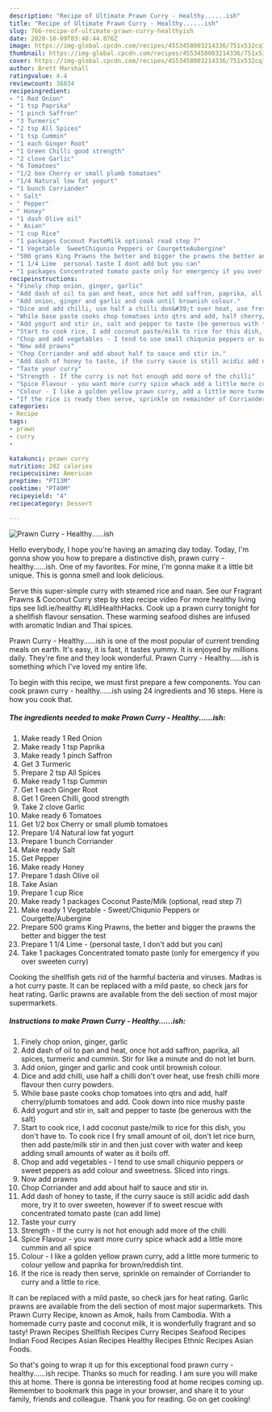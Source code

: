 ```yaml
---
description: "Recipe of Ultimate Prawn Curry - Healthy......ish"
title: "Recipe of Ultimate Prawn Curry - Healthy......ish"
slug: 766-recipe-of-ultimate-prawn-curry-healthyish
date: 2020-10-09T03:48:44.076Z
image: https://img-global.cpcdn.com/recipes/4553458003214336/751x532cq70/prawn-curry-healthyish-recipe-main-photo.jpg
thumbnail: https://img-global.cpcdn.com/recipes/4553458003214336/751x532cq70/prawn-curry-healthyish-recipe-main-photo.jpg
cover: https://img-global.cpcdn.com/recipes/4553458003214336/751x532cq70/prawn-curry-healthyish-recipe-main-photo.jpg
author: Brett Marshall
ratingvalue: 4.4
reviewcount: 36834
recipeingredient:
- "1 Red Onion"
- "1 tsp Paprika"
- "1 pinch Saffron"
- "3 Turmeric"
- "2 tsp All Spices"
- "1 tsp Cummin"
- "1 each Ginger Root"
- "1 Green Chilli good strength"
- "2 clove Garlic"
- "6 Tomatoes"
- "1/2 box Cherry or small plumb tomatoes"
- "1/4 Natural low fat yogurt"
- "1 bunch Corriander"
- " Salt"
- " Pepper"
- " Honey"
- "1 dash Olive oil"
- " Asian"
- "1 cup Rice"
- "1 packages Coconut PasteMilk optional read step 7"
- "1 Vegetable  SweetChiqunio Peppers or CourgetteAubergine"
- "500 grams King Prawns the better and bigger the prawns the better and bigger the test"
- "1 1/4 Lime  personal taste I dont add but you can"
- "1 packages Concentrated tomato paste only for emergency if you over sweeten curry"
recipeinstructions:
- "Finely chop onion, ginger, garlic"
- "Add dash of oil to pan and heat, once hot add saffron, paprika, all spices, turmeric and cummin. Stir for like a minute and do not let burn."
- "Add onion, ginger and garlic and cook until brownish colour."
- "Dice and add chilli, use half a chilli don&#39;t over heat, use fresh chilli more flavour then curry powders."
- "While base paste cooks chop tomatoes into qtrs and add, half cherry/plumb tomatoes and add. Cook down into nice mushy paste"
- "Add yogurt and stir in, salt and pepper to taste (be generous with the salt)"
- "Start to cook rice, I add coconut paste/milk to rice for this dish, you don&#39;t have to. To cook rice I fry small amount of oil, don&#39;t let rice burn, then add paste/milk stir in and then just cover with water and keep adding small amounts of water as it boils off."
- "Chop and add vegetables - I tend to use small chiqunio peppers or sweet peppers as add colour and sweetness. Sliced into rings."
- "Now add prawns"
- "Chop Corriander and add about half to sauce and stir in."
- "Add dash of honey to taste, if the curry sauce is still acidic add dash more, try it to over sweeten, however if to sweet rescue with concentrated tomato paste (can add lime)"
- "Taste your curry"
- "Strength - If the curry is not hot enough add more of the chilli"
- "Spice Flavour - you want more curry spice whack add a little more cummin and all spice"
- "Colour - I like a golden yellow prawn curry, add a little more turmeric to colour yellow and paprika for brown/reddish tint."
- "If the rice is ready then serve, sprinkle on remainder of Corriander to curry and a little to rice."
categories:
- Recipe
tags:
- prawn
- curry
- 

katakunci: prawn curry  
nutrition: 282 calories
recipecuisine: American
preptime: "PT13M"
cooktime: "PT40M"
recipeyield: "4"
recipecategory: Dessert

---
```



![Prawn Curry - Healthy......ish](https://img-global.cpcdn.com/recipes/4553458003214336/751x532cq70/prawn-curry-healthyish-recipe-main-photo.jpg)

Hello everybody, I hope you're having an amazing day today. Today, I'm gonna show you how to prepare a distinctive dish, prawn curry - healthy......ish. One of my favorites. For mine, I'm gonna make it a little bit unique. This is gonna smell and look delicious.

Serve this super-simple curry with steamed rice and naan. See our Fragrant Prawns &amp; Coconut Curry step by step recipe video For more healthy living tips see lidl.ie/healthy #LidlHealthHacks. Cook up a prawn curry tonight for a shellfish flavour sensation. These warming seafood dishes are infused with aromatic Indian and Thai spices.

Prawn Curry - Healthy......ish is one of the most popular of current trending meals on earth. It's easy, it is fast, it tastes yummy. It is enjoyed by millions daily. They're fine and they look wonderful. Prawn Curry - Healthy......ish is something which I've loved my entire life.


To begin with this recipe, we must first prepare a few components. You can cook prawn curry - healthy......ish using 24 ingredients and 16 steps. Here is how you cook that.

<!--inarticleads1-->

##### The ingredients needed to make Prawn Curry - Healthy......ish:

1. Make ready 1 Red Onion
1. Make ready 1 tsp Paprika
1. Make ready 1 pinch Saffron
1. Get 3 Turmeric
1. Prepare 2 tsp All Spices
1. Make ready 1 tsp Cummin
1. Get 1 each Ginger Root
1. Get 1 Green Chilli, good strength
1. Take 2 clove Garlic
1. Make ready 6 Tomatoes
1. Get 1/2 box Cherry or small plumb tomatoes
1. Prepare 1/4 Natural low fat yogurt
1. Prepare 1 bunch Corriander
1. Make ready  Salt
1. Get  Pepper
1. Make ready  Honey
1. Prepare 1 dash Olive oil
1. Take  Asian
1. Prepare 1 cup Rice
1. Make ready 1 packages Coconut Paste/Milk (optional, read step 7)
1. Make ready 1 Vegetable - Sweet/Chiqunio Peppers or Courgette/Aubergine
1. Prepare 500 grams King Prawns, the better and bigger the prawns the better and bigger the test
1. Prepare 1 1/4 Lime - (personal taste, I don&#39;t add but you can)
1. Take 1 packages Concentrated tomato paste (only for emergency if you over sweeten curry)


Cooking the shellfish gets rid of the harmful bacteria and viruses. Madras is a hot curry paste. It can be replaced with a mild paste, so check jars for heat rating. Garlic prawns are available from the deli section of most major supermarkets. 

<!--inarticleads2-->

##### Instructions to make Prawn Curry - Healthy......ish:

1. Finely chop onion, ginger, garlic
1. Add dash of oil to pan and heat, once hot add saffron, paprika, all spices, turmeric and cummin. Stir for like a minute and do not let burn.
1. Add onion, ginger and garlic and cook until brownish colour.
1. Dice and add chilli, use half a chilli don&#39;t over heat, use fresh chilli more flavour then curry powders.
1. While base paste cooks chop tomatoes into qtrs and add, half cherry/plumb tomatoes and add. Cook down into nice mushy paste
1. Add yogurt and stir in, salt and pepper to taste (be generous with the salt)
1. Start to cook rice, I add coconut paste/milk to rice for this dish, you don&#39;t have to. To cook rice I fry small amount of oil, don&#39;t let rice burn, then add paste/milk stir in and then just cover with water and keep adding small amounts of water as it boils off.
1. Chop and add vegetables - I tend to use small chiqunio peppers or sweet peppers as add colour and sweetness. Sliced into rings.
1. Now add prawns
1. Chop Corriander and add about half to sauce and stir in.
1. Add dash of honey to taste, if the curry sauce is still acidic add dash more, try it to over sweeten, however if to sweet rescue with concentrated tomato paste (can add lime)
1. Taste your curry
1. Strength - If the curry is not hot enough add more of the chilli
1. Spice Flavour - you want more curry spice whack add a little more cummin and all spice
1. Colour - I like a golden yellow prawn curry, add a little more turmeric to colour yellow and paprika for brown/reddish tint.
1. If the rice is ready then serve, sprinkle on remainder of Corriander to curry and a little to rice.


It can be replaced with a mild paste, so check jars for heat rating. Garlic prawns are available from the deli section of most major supermarkets. This Prawn Curry Recipe, known as Amok, hails from Cambodia. With a homemade curry paste and coconut milk, it is wonderfully fragrant and so tasty! Prawn Recipes Shellfish Recipes Curry Recipes Seafood Recipes Indian Food Recipes Asian Recipes Healthy Recipes Ethnic Recipes Asian Foods. 

So that's going to wrap it up for this exceptional food prawn curry - healthy......ish recipe. Thanks so much for reading. I am sure you will make this at home. There is gonna be interesting food at home recipes coming up. Remember to bookmark this page in your browser, and share it to your family, friends and colleague. Thank you for reading. Go on get cooking!
